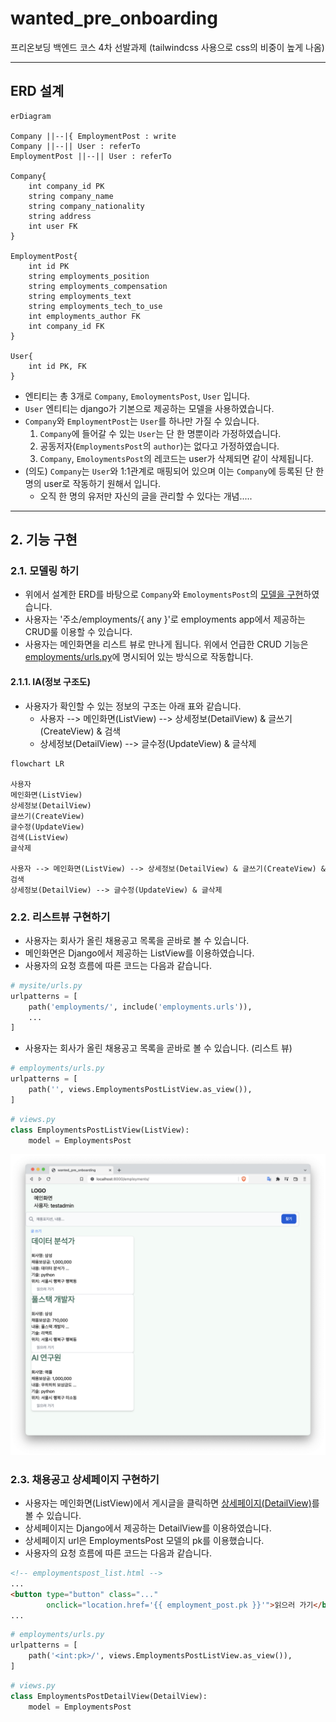 # wanted_pre_onboarding
프리온보딩 백엔드 코스 4차 선발과제 (tailwindcss 사용으로 css의 비중이 높게 나옴)

---

## ERD 설계
```mermaid
erDiagram

Company ||--|{ EmploymentPost : write
Company ||--|| User : referTo
EmploymentPost ||--|| User : referTo

Company{
    int company_id PK
    string company_name
    string company_nationality
    string address
    int user FK
}

EmploymentPost{
    int id PK
    string employments_position
    string employments_compensation
    string employments_text
    string employments_tech_to_use
    int employments_author FK
    int company_id FK
}

User{
    int id PK, FK
}
```
- 엔티티는 총 3개로 `Company`, `EmoloymentsPost`, `User` 입니다.
- `User` 엔티티는 django가 기본으로 제공하는 모델을 사용하였습니다.
- `Company`와 `EmploymentPost`는 `User`를 하나만 가질 수 있습니다.
    1.  `Company`에 들어갈 수 있는 `User`는 단 한 명뿐이라 가정하였습니다.
    2. 공동저자(`EmploymentsPost`의 `author`)는 없다고 가정하였습니다.
    3. `Company`, `EmoloymentsPost`의 레코드는 user가 삭제되면 같이 삭제됩니다.
- (의도) `Company`는 `User`와 1:1관계로 매핑되어 있으며 이는 `Company`에 등록된 단 한 명의 user로 작동하기 원해서 입니다. 
    - 오직 한 명의 유저만 자신의 글을 관리할 수 있다는 개념.....
    
---

## 2. 기능 구현  
### 2.1.  모델링 하기
- 위에서 설계한 ERD를 바탕으로 `Company`와 `EmoloymentsPost`의 [모델을 구현](https://github.com/eod940/wanted_pre_onboarding/blob/main/employments/models.py)하였습니다.
- 사용자는 '주소/employments/{ any }'로 employments app에서 제공하는 CRUD룰 이용할 수 있습니다. 
- 사용자는 메인화면을 리스트 뷰로 만나게 됩니다. 위에서 언급한 CRUD 기능은 [employments/urls.py](https://github.com/eod940/wanted_pre_onboarding/blob/main/employments/urls.py)에 명시되어 있는 방식으로 작동합니다.

#### 2.1.1. IA(정보 구조도)
- 사용자가 확인할 수 있는 정보의 구조는 아래 표와 같습니다.
    - 사용자 --> 메인화면(ListView) --> 상세정보(DetailView) & 글쓰기(CreateView) & 검색
    - 상세정보(DetailView) --> 글수정(UpdateView) & 글삭제

```mermaid
flowchart LR

사용자 
메인화면(ListView)
상세정보(DetailView)
글쓰기(CreateView)
글수정(UpdateView)
검색(ListView)
글삭제

사용자 --> 메인화면(ListView) --> 상세정보(DetailView) & 글쓰기(CreateView) & 검색
상세정보(DetailView) --> 글수정(UpdateView) & 글삭제
```

### 2.2. 리스트뷰 구현하기
- 사용자는 회사가 올린 채용공고 목록을 곧바로 볼 수 있습니다.
- 메인화면은 Django에서 제공하는 ListView를 이용하였습니다.
- 사용자의 요청 흐름에 따른 코드는 다음과 같습니다.

```python
# mysite/urls.py
urlpatterns = [
    path('employments/', include('employments.urls')),
    ...
]
```

- 사용자는 회사가 올린 채용공고 목록을 곧바로 볼 수 있습니다. (리스트 뷰)
```python
# employments/urls.py
urlpatterns = [
    path('', views.EmploymentsPostListView.as_view()),
]
```

```python
# views.py
class EmploymentsPostListView(ListView):
    model = EmploymentsPost
```

![스크린샷1](./listView1.png)

### 2.3. 채용공고 상세페이지 구현하기
- 사용자는 메인화면(ListView)에서 게시글을 클릭하면 [상세페이지(DetailView)](https://github.com/eod940/wanted_pre_onboarding/blob/main/employments/views.py)를 볼 수 있습니다.
- 상세페이지는 Django에서 제공하는 DetailView를 이용하였습니다.
- 상세페이지 url은 EmploymentsPost 모델의 pk를 이용했습니다.
- 사용자의 요청 흐름에 따른 코드는 다음과 같습니다.

```html
<!-- employmentspost_list.html -->
...
<button type="button" class="..."
        onclick="location.href='{{ employment_post.pk }}'">읽으러 가기</button>
...
```

```python
# employments/urls.py
urlpatterns = [
    path('<int:pk>/', views.EmploymentsPostListView.as_view()),
]
```

```python
# views.py
class EmploymentsPostDetailView(DetailView):
    model = EmploymentsPost
```